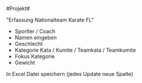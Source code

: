 #Projekt#

"Erfassung Nationalteam Karate FL"

- Sportler / Coach
- Namen eingeben
- Geschlecht
- Kategorie Kata / Kumite / Teamkata / Teamkumite
- Fokus Kategorie
- Gewicht

In Excel Datei speichern (jedes Update neue Spalte)